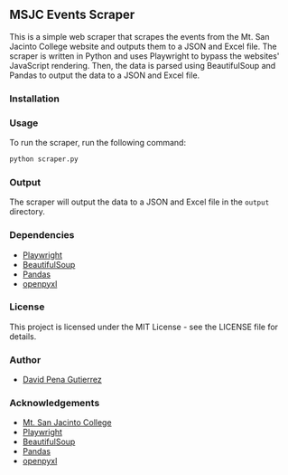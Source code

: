 ## MSJC Events Scraper

This is a simple web scraper that scrapes the events from the Mt. San Jacinto College website and outputs them to a JSON and Excel file.
The scraper is written in Python and uses Playwright to bypass the websites' JavaScript rendering.
Then, the data is parsed using BeautifulSoup and Pandas to output the data to a JSON and Excel file.

### Installation

### Usage

To run the scraper, run the following command:

```bash
python scraper.py
```

### Output

The scraper will output the data to a JSON and Excel file in the `output` directory.

### Dependencies

- [Playwright](https://playwright.dev/python/docs/intro)
- [BeautifulSoup](https://www.crummy.com/software/BeautifulSoup/bs4/doc/)
- [Pandas](https://pandas.pydata.org/)
- [openpyxl](https://openpyxl.readthedocs.io/en/stable/)

### License

This project is licensed under the MIT License - see the LICENSE file for details.

### Author

- [David Pena Gutierrez](https://daveed.dev)

### Acknowledgements

- [Mt. San Jacinto College](https://www.msjc.edu)
- [Playwright](https://playwright.dev/python/docs/intro)
- [BeautifulSoup](https://www.crummy.com/software/BeautifulSoup/bs4/doc/)
- [Pandas](https://pandas.pydata.org/)
- [openpyxl](https://openpyxl.readthedocs.io/en/stable/)
